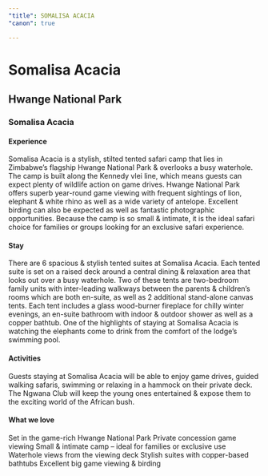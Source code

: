 ```yaml
---
"title": SOMALISA ACACIA
"canon": true

---
```


# Somalisa Acacia
## Hwange National Park
### Somalisa Acacia

#### Experience
Somalisa Acacia is a stylish, stilted tented safari camp that lies in Zimbabwe’s flagship Hwange National Park &amp; overlooks a busy waterhole.
The camp is built along the Kennedy vlei line, which means guests can expect plenty of wildlife action on game drives.
Hwange National Park offers superb year-round game viewing with frequent sightings of lion, elephant &amp; white rhino as well as a wide variety of antelope.  Excellent birding can also be expected as well as fantastic photographic opportunities.
Because the camp is so small &amp; intimate, it is the ideal safari choice for families or groups looking for an exclusive safari experience.

#### Stay
There are 6 spacious &amp; stylish tented suites at Somalisa Acacia.  Each tented suite is set on a raised deck around a central dining &amp; relaxation area that looks out over a busy waterhole.
Two of these tents are two-bedroom family units with inter-leading walkways between the parents &amp; children’s rooms which are both en-suite, as well as 2 additional stand-alone canvas tents.
Each tent includes a glass wood-burner fireplace for chilly winter evenings, an en-suite bathroom with indoor &amp; outdoor shower as well as a copper bathtub.
One of the highlights of staying at Somalisa Acacia is watching the elephants come to drink from the comfort of the lodge’s swimming pool.

#### Activities
Guests staying at Somalisa Acacia will be able to enjoy game drives, guided walking safaris, swimming or relaxing in a hammock on their private deck. 
The Ngwana Club will keep the young ones entertained &amp; expose them to the exciting world of the African bush.


#### What we love
Set in the game-rich Hwange National Park
Private concession game viewing
Small &amp; intimate camp – ideal for families or exclusive use
Waterhole views from the viewing deck
Stylish suites with copper-based bathtubs
Excellent big game viewing &amp; birding